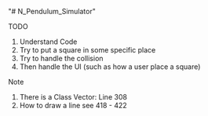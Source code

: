 "# N_Pendulum_Simulator" 

TODO 
1. Understand Code
2. Try to put a square in some specific place 
3. Try to handle the collision
4. Then handle the UI (such as how a user place a square)


Note
1. There is a Class Vector: Line 308
2. How to draw a line see 418 - 422 